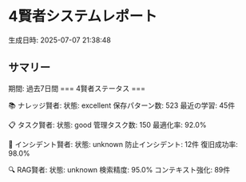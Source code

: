 # 4賢者システムレポート

生成日時: 2025-07-07 21:38:48

## サマリー

期間: 過去7日間
=== 4賢者ステータス ===

📚 ナレッジ賢者:
  状態: excellent
  保存パターン数: 523
  最近の学習: 45件

📋 タスク賢者:
  状態: good
  管理タスク数: 150
  最適化率: 92.0%

🚨 インシデント賢者:
  状態: unknown
  防止インシデント: 12件
  復旧成功率: 98.0%

🔍 RAG賢者:
  状態: unknown
  検索精度: 95.0%
  コンテキスト強化: 89件
